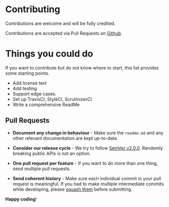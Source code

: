 # Contributing

Contributions are welcome and will be fully credited.

Contributions are accepted via Pull Requests on [Github](https://github.com/dpwilhelmsen/lighthouse-model-migrator).

# Things you could do
If you want to contribute but do not know where to start, this list provides some starting points.
- Add license text
- Add testing
- Support edge cases.
- Set up TravisCI, StyleCI, ScrutinizerCI
- Write a comprehensive ReadMe

## Pull Requests

- **Document any change in behaviour** - Make sure the `readme.md` and any other relevant documentation are kept up-to-date.

- **Consider our release cycle** - We try to follow [SemVer v2.0.0](http://semver.org/). Randomly breaking public APIs is not an option.

- **One pull request per feature** - If you want to do more than one thing, send multiple pull requests.

- **Send coherent history** - Make sure each individual commit in your pull request is meaningful. If you had to make multiple intermediate commits while developing, please [squash them](http://www.git-scm.com/book/en/v2/Git-Tools-Rewriting-History#Changing-Multiple-Commit-Messages) before submitting.


**Happy coding**!
